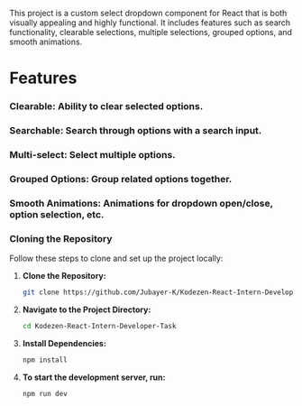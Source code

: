 This project is a custom select dropdown component for React that is both visually appealing and highly functional. It includes features such as search functionality, clearable selections, multiple selections, grouped options, and smooth animations.

# Features
 ### Clearable: Ability to clear selected options.
 ### Searchable: Search through options with a search input.
 ### Multi-select: Select multiple options.
 ### Grouped Options: Group related options together.
 ### Smooth Animations: Animations for dropdown open/close, option selection, etc.


### Cloning the Repository

Follow these steps to clone and set up the project locally:

1. **Clone the Repository:**
   ```bash
   git clone https://github.com/Jubayer-K/Kodezen-React-Intern-Developer-Task.git


2. **Navigate to the Project Directory:**
   ```bash
   cd Kodezen-React-Intern-Developer-Task

3. **Install Dependencies:**
   ```bash
   npm install
   
4. **To start the development server, run:**
   ```bash
   npm run dev

